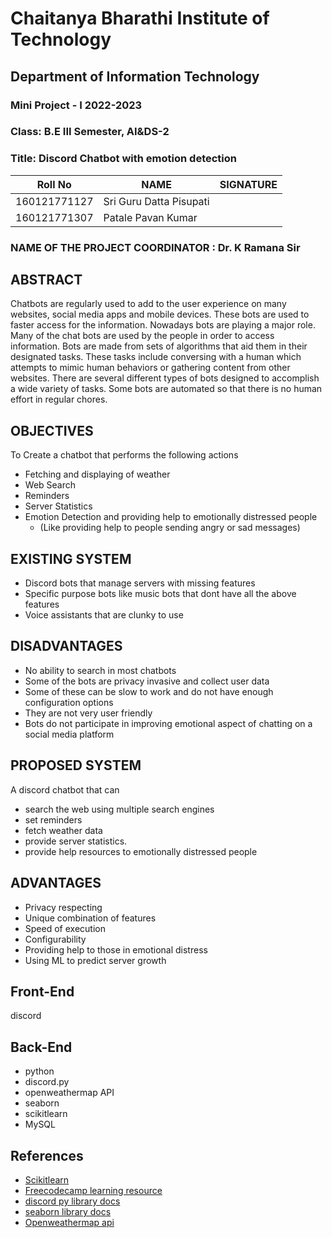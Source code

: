 # Chaitanya Bharathi Institute of Technology

## Department of Information Technology

### Mini Project - I 2022-2023

### Class: B.E III Semester, AI&DS-2

### Title: Discord Chatbot with emotion detection

| Roll No      | NAME                    | SIGNATURE |
| ------------ | ----------------------- | --------- |
| 160121771127 | Sri Guru Datta Pisupati |           |
| 160121771307 | Patale Pavan Kumar      |           |

### NAME OF THE PROJECT COORDINATOR : Dr. K Ramana Sir

## ABSTRACT

Chatbots are regularly used to add to the user experience on many websites,
social media apps and mobile devices.
These bots are used to faster access for the information.
Nowadays bots are playing a major role.
Many of the chat bots are used by the people in order to access information.
Bots are made from sets of algorithms that aid them in their designated tasks.
These tasks include conversing with a human which attempts to
mimic human behaviors or gathering content from other websites.
There are several different types of bots designed to accomplish a wide variety
of tasks. Some bots are automated so that there is no human effort in regular chores.

## OBJECTIVES

To Create a chatbot that performs the following actions

- Fetching and displaying of weather
- Web Search
- Reminders
- Server Statistics
- Emotion Detection and providing help to emotionally distressed people
  - (Like providing help to people sending angry or sad messages)

## EXISTING SYSTEM

- Discord bots that manage servers with missing features
- Specific purpose bots like music bots that dont have all the above features
- Voice assistants that are clunky to use

## DISADVANTAGES

- No ability to search in most chatbots
- Some of the bots are privacy invasive and collect user data
- Some of these can be slow to work and do not have enough configuration options
- They are not very user friendly
- Bots do not participate in improving emotional aspect of chatting on a social media platform

## PROPOSED SYSTEM

A discord chatbot that can

- search the web using multiple search engines
- set reminders
- fetch weather data
- provide server statistics.
- provide help resources to emotionally distressed people

## ADVANTAGES

- Privacy respecting
- Unique combination of features
- Speed of execution
- Configurability
- Providing help to those in emotional distress
- Using ML to predict server growth

## Front-End

discord

## Back-End

- python
- discord.py
- openweathermap API
- seaborn
- scikitlearn
- MySQL

## References

- [Scikitlearn](https://scikit-learn.org/stable/modules/classes.html)
- [Freecodecamp learning resource](https://www.freecodecamp.org/news/create-a-discord-bot-with-python/https:/)
- [discord py library docs](https://discordpy.readthedocs.io/)
- [seaborn library docs](https://seaborn.pydata.org/)
- [Openweathermap api](https://openweathermap.org/api)
